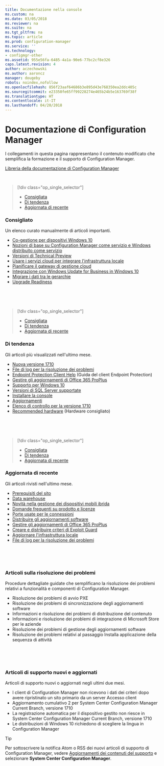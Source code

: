 ```yaml
---
title: Documentazione nella console
ms.custom: na
ms.date: 03/05/2018
ms.reviewer: na
ms.suite: na
ms.tgt_pltfrm: na
ms.topic: article
ms.prod: configuration-manager
ms.service: ''
ms.technology:
- configmgr-other
ms.assetid: 955e56fa-6485-4a1a-90e6-77bc2cf8e326
caps.latest.revision: 4
author: aczechowski
ms.author: aaroncz
manager: dougeby
robots: noindex,nofollow
ms.openlocfilehash: 856f23aaf64686b3e895d43e768350ea2ddc405c
ms.sourcegitcommit: e23350fe65ff99228274e465b24b5e163769f38f
ms.translationtype: HT
ms.contentlocale: it-IT
ms.lasthandoff: 04/20/2018
---
```

<!-- 
TFS 1357546
This page displays in-console, under the Support workspace, Documentation node. 
-->


# <a name="configuration-manager-documentation"></a>Documentazione di Configuration Manager
I collegamenti in questa pagina rappresentano il contenuto modificato che semplifica la formazione e il supporto di Configuration Manager. 

[Libreria della documentazione di Configuration Manager](https://docs.microsoft.com/sccm)


</br>

<a name="bkmk_recommend"></a>  

> [!div class="op_single_selector"]
> - [Consigliata](#bkmk_recommend)
> - [Di tendenza](#bkmk_trend)
> - [Aggiornata di recente](#bkmk_update)

### <a name="recommended"></a>Consigliato 
Un elenco curato manualmente di articoli importanti.

- [Co-gestione per dispositivi Windows 10](/sccm/core/clients/manage/co-management-overview)
- [Nozioni di base su Configuration Manager come servizio e Windows distribuito come servizio](/sccm/core/understand/configuration-manager-and-windows-as-service)
- [Versioni di Technical Preview](/sccm/core/get-started/technical-preview)
- [Usare i servizi cloud per integrare l'infrastruttura locale](/sccm/core/understand/use-cloud-services)
- [Pianificare il gateway di gestione cloud](/sccm/core/clients/manage/plan-cloud-management-gateway)
- [Integrazione con Windows Update for Business in Windows 10](/sccm/sum/deploy-use/integrate-windows-update-for-business-windows-10)
- [Migrare i dati tra le gerarchie](/sccm/core/migration/migrate-data-between-hierarchies)
- [Upgrade Readiness](/sccm/core/clients/manage/upgrade/upgrade-analytics)


</br>

</br>

</br>

<a name="bkmk_trend"></a>  

> [!div class="op_single_selector"]
> - [Consigliata](#bkmk_recommend)
> - [Di tendenza](#bkmk_trend)
> - [Aggiornata di recente](#bkmk_update)

### <a name="trending"></a>Di tendenza
Gli articoli più visualizzati nell'ultimo mese.

- [Nuova versione 1710](/sccm/core/plan-design/changes/whats-new-in-version-1710)
- [File di log per la risoluzione dei problemi](/sccm/core/plan-design/hierarchy/log-files)
- [Endpoint Protection Client Help](/sccm/protect/deploy-use/endpoint-protection-client-help) (Guida del client Endpoint Protection)
- [Gestire gli aggiornamenti di Office 365 ProPlus](/sccm/sum/deploy-use/manage-office-365-proplus-updates)
- [Supporto per Windows 10](/sccm/core/plan-design/configs/support-for-windows-10)
- [Versioni di SQL Server supportate](/sccm/core/plan-design/configs/support-for-sql-server-versions)
- [Installare la console](/sccm/core/servers/deploy/install/install-consoles)
- [Aggiornamenti](/sccm/core/servers/manage/updates)
- [Elenco di controllo per la versione 1710](/sccm/core/servers/manage/checklist-for-installing-update-1710)
- [Recommended hardware](/sccm/core/plan-design/configs/recommended-hardware) (Hardware consigliato)


</br>

</br>

</br>

<a name="bkmk_update"></a>  

> [!div class="op_single_selector"]
> - [Consigliata](#bkmk_recommend)
> - [Di tendenza](#bkmk_trend)
> - [Aggiornata di recente](#bkmk_update)

### <a name="recently-updated"></a>Aggiornata di recente
Gli articoli rivisti nell'ultimo mese.

- [Prerequisiti del sito](/sccm/core/plan-design/configs/site-and-site-system-prerequisites)
- [Data warehouse](/sccm/core/servers/manage/data-warehouse)
- [Novità nella gestione dei dispositivi mobili ibrida](/sccm/mdm/understand/whats-new-in-hybrid-mobile-device-management)
- [Domande frequenti su prodotto e licenze](/sccm/core/understand/product-and-licensing-faq)
- [Porte usate per le connessioni](/sccm/core/plan-design/hierarchy/ports)
- [Distribuire gli aggiornamenti software](/sccm/sum/deploy-use/deploy-software-updates)
- [Gestire gli aggiornamenti di Office 365 ProPlus](/sccm/sum/deploy-use/manage-office-365-proplus-updates)
- [Creare e distribuire criteri di Exploit Guard](/sccm/protect/deploy-use/create-deploy-exploit-guard-policy)
- [Aggiornare l'infrastruttura locale](/sccm/core/servers/manage/upgrade-on-premises-infrastructure)
- [File di log per la risoluzione dei problemi](/sccm/core/plan-design/hierarchy/log-files)



</br>

</br>

</br>

### <a name="troubleshooting-articles"></a>Articoli sulla risoluzione dei problemi
Procedure dettagliate guidate che semplificano la risoluzione dei problemi relativi a funzionalità e componenti di Configuration Manager.

- Risoluzione dei problemi di avvio PXE  
- Risoluzione dei problemi di sincronizzazione degli aggiornamenti software  
- Informazioni e risoluzione dei problemi di distribuzione del contenuto  
- Informazioni e risoluzione dei problemi di integrazione di Microsoft Store per le aziende  
- Risoluzione dei problemi di gestione degli aggiornamenti software  
- Risoluzione dei problemi relativi al passaggio Installa applicazione della sequenza di attività  


</br>

</br>

</br>

### <a name="new-and-updated-support-articles"></a>Articoli di supporto nuovi e aggiornati
Articoli di supporto nuovi o aggiornati negli ultimi due mesi.

- I client di Configuration Manager non ricevono i dati dei criteri dopo avere ripristinato un sito primario da un server Accesso client  
- Aggiornamento cumulativo 2 per System Center Configuration Manager Current Branch, versione 1710  
- La registrazione automatica per il dispositivo gestito non riesce in System Center Configuration Manager Current Branch, versione 1710  
- Le distribuzioni di Windows 10 richiedono di scegliere la lingua in Configuration Manager  

> [!Tip]  
> Per sottoscrivere la notifica Atom o RSS dei nuovi articoli di supporto di Configuration Manager, vedere [Aggiornamenti dei contenuti del supporto](https://support.microsoft.com/help/4089498/) e selezionare **System Center Configuration Manager**.  
